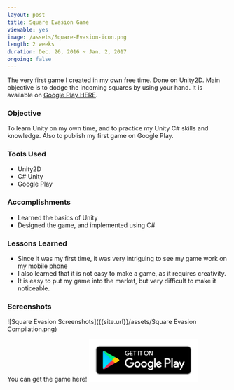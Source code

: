 ```yaml
---
layout: post
title: Square Evasion Game
viewable: yes
image: /assets/Square-Evasion-icon.png
length: 2 weeks
duration: Dec. 26, 2016 ~ Jan. 2, 2017
ongoing: false
---
```

The very first game I created in my own free time. Done on Unity2D. Main
objective is to dodge the incoming squares by using your hand. It is available
on [Google Play HERE](https://play.google.com/store/apps/details?id=com.SimpleGames.Evasion).

### Objective
To learn Unity on my own time, and to practice my Unity C# skills and knowledge.
Also to publish my first game on Google Play.

### Tools Used
- Unity2D
- C# Unity
- Google Play

### Accomplishments
- Learned the basics of Unity
- Designed the game, and implemented using C#

### Lessons Learned
- Since it was my first time, it was very intriguing to see my game work on
my mobile phone
- I also learned that it is not easy to make a game, as it requires creativity.
- It is easy to put my game into the market, but very difficult to make it noticeable.

### Screenshots
![Square Evasion Screenshots]({{site.url}}/assets/Square Evasion Compilation.png)

You can get the game here!
<a href="https://play.google.com/store/apps/details?id=com.SimpleGames.Evasion">
    <img src="/assets/google-play-badge.png/" width="250">
</a>
